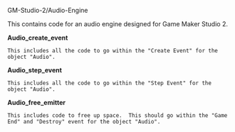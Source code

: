 GM-Studio-2/Audio-Engine

This contains code for an audio engine designed for Game Maker Studio 2.

**Audio_create_event**

    This includes all the code to go within the "Create Event" for the object "Audio".
    
**Audio_step_event**

    This includes all the code to go within the "Step Event" for the object "Audio".
    
**Audio_free_emitter**

    This includes code to free up space.  This should go within the "Game End" and "Destroy" event for the object "Audio".
